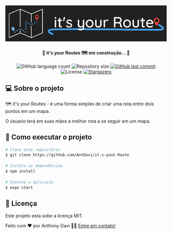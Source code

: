 <h1 align="center">
    <img alt="It's Your Route" title="It's Your Route" src="./assets/Banner.png" />
</h1>

<h4 align="center"> 
	🚧 it's your Routes 🗺 em construção... 🚧
</h4>

<p align="center">
  <img alt="GitHub language count" src="https://img.shields.io/github/languages/count/tgmarinho/nlw1?color=%2304D361">

  <img alt="Repository size" src="https://img.shields.io/github/repo-size/tgmarinho/nlw1">
  
  <a href="https://github.com/tgmarinho/nlw1/commits/master">
    <img alt="GitHub last commit" src="https://img.shields.io/github/last-commit/tgmarinho/nlw1">
  </a>

  <img alt="License" src="https://img.shields.io/badge/license-MIT-brightgreen">

   <a href="https://github.com/AntDavi/it-s-yout-Route/stargazers">
	<img alt="Stargazers" src="https://img.shields.io/github/stars/AntDavi/it-s-yout-Route?style=social">
   </a>

</p>

## 💻 Sobre o projeto

🗺 it's your Routes - é uma forma simples de criar uma rota entre dois pontos em um mapa.

O úsuario terá em suas mãos a melhor rota a se seguir em um mapa.

## 🚀 Como executar o projeto

```bash
# Clone este repositório
$ git clone https://github.com/AntDavi/it-s-yout-Route

# Instale as dependências
$ npm install

# Execute a aplicação
$ expo start
```

## 📝 Licença

Este projeto esta sobe a licença MIT.

Feito com ❤️ por Anthony Davi 👋🏽 [Entre em contato!](https://www.linkedin.com/in/antdavi/)

[nodejs]: https://nodejs.org/
[expo]: https://expo.io/
[rn]: https://facebook.github.io/react-native/
[yarn]: https://yarnpkg.com/
[vscode]: https://code.visualstudio.com/
[license]: https://opensource.org/licenses/MIT
